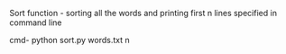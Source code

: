 Sort function - sorting all the words and printing first n lines specified in command line

cmd-  python sort.py words.txt n
